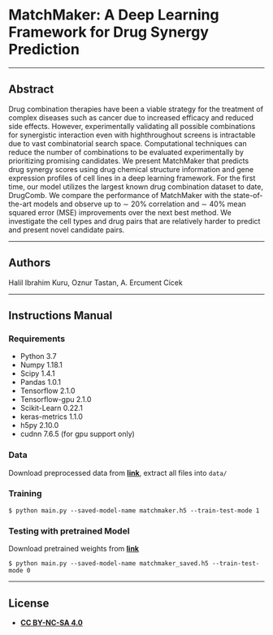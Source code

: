# MatchMaker: A Deep Learning Framework for Drug Synergy Prediction

---
## Abstract
Drug combination therapies have been a viable strategy for the treatment of complex diseases such as cancer due to increased efficacy and reduced side effects. However, experimentally validating all possible combinations for synergistic interaction even with highthroughout screens is intractable due to vast combinatorial search space. Computational techniques can reduce the number of combinations to be evaluated experimentally by prioritizing promising candidates. We present MatchMaker that predicts drug synergy scores using drug chemical structure information and gene expression profiles of cell lines in a deep learning framework. For the first time, our model utilizes the largest known drug combination dataset to date, DrugComb. We compare the performance of MatchMaker with the state-of-the-art models and observe up to ∼ 20% correlation and ∼ 40% mean squared error (MSE) improvements over the next best method. We investigate the cell types and drug pairs that are relatively harder to predict and present novel candidate pairs.

---

## Authors
Halil Ibrahim Kuru, Oznur Tastan, A. Ercument Cicek

---

## Instructions Manual

### Requirements
- Python 3.7
- Numpy 1.18.1 
- Scipy 1.4.1
- Pandas 1.0.1
- Tensorflow 2.1.0
- Tensorflow-gpu 2.1.0
- Scikit-Learn 0.22.1
- keras-metrics 1.1.0
- h5py 2.10.0
- cudnn 7.6.5 (for gpu support only)

### Data
Download preprocessed data from <a href="https://drive.google.com/open?id=1eQpwJKiIdMI0wTz_GEa285q0GHUr6wRe">**link**</a>, extract all files into `data/`

### Training
```shell
$ python main.py --saved-model-name matchmaker.h5 --train-test-mode 1
```

### Testing with pretrained Model
Download pretrained weights from <a href="https://drive.google.com/open?id=1QtMw0unMI-ZY-0z6_1bF76Cf627zXDWz">**link**</a>
```shell
$ python main.py --saved-model-name matchmaker_saved.h5 --train-test-mode 0
```

---

## License

- **[CC BY-NC-SA 4.0](https://creativecommons.org/licenses/by-nc-sa/4.0/)**